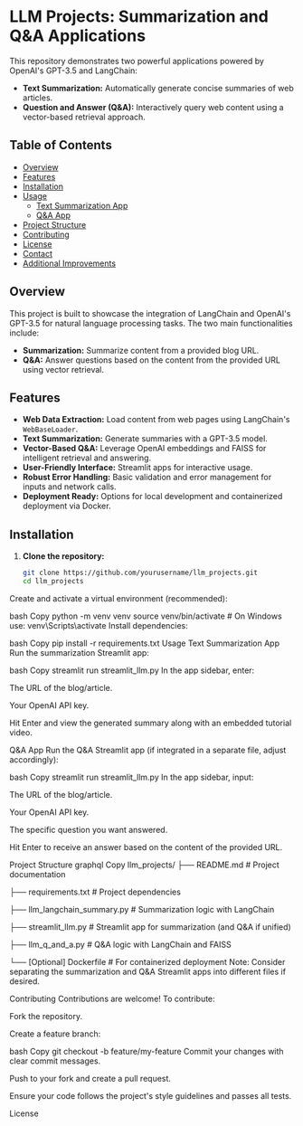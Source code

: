 # LLM Projects: Summarization and Q&A Applications

This repository demonstrates two powerful applications powered by OpenAI's GPT-3.5 and LangChain:
- **Text Summarization:** Automatically generate concise summaries of web articles.
- **Question and Answer (Q&A):** Interactively query web content using a vector-based retrieval approach.

## Table of Contents
- [Overview](#overview)
- [Features](#features)
- [Installation](#installation)
- [Usage](#usage)
  - [Text Summarization App](#text-summarization-app)
  - [Q&A App](#qa-app)
- [Project Structure](#project-structure)
- [Contributing](#contributing)
- [License](#license)
- [Contact](#contact)
- [Additional Improvements](#additional-improvements)

## Overview
This project is built to showcase the integration of LangChain and OpenAI's GPT-3.5 for natural language processing tasks. The two main functionalities include:
- **Summarization:** Summarize content from a provided blog URL.
- **Q&A:** Answer questions based on the content from the provided URL using vector retrieval.

## Features
- **Web Data Extraction:** Load content from web pages using LangChain's `WebBaseLoader`.
- **Text Summarization:** Generate summaries with a GPT-3.5 model.
- **Vector-Based Q&A:** Leverage OpenAI embeddings and FAISS for intelligent retrieval and answering.
- **User-Friendly Interface:** Streamlit apps for interactive usage.
- **Robust Error Handling:** Basic validation and error management for inputs and network calls.
- **Deployment Ready:** Options for local development and containerized deployment via Docker.

## Installation
1. **Clone the repository:**
   ```bash
   git clone https://github.com/yourusername/llm_projects.git
   cd llm_projects
Create and activate a virtual environment (recommended):

bash
Copy
python -m venv venv
source venv/bin/activate  # On Windows use: venv\Scripts\activate
Install dependencies:

bash
Copy
pip install -r requirements.txt
Usage
Text Summarization App
Run the summarization Streamlit app:

bash
Copy
streamlit run streamlit_llm.py
In the app sidebar, enter:

The URL of the blog/article.

Your OpenAI API key.

Hit Enter and view the generated summary along with an embedded tutorial video.

Q&A App
Run the Q&A Streamlit app (if integrated in a separate file, adjust accordingly):

bash
Copy
streamlit run streamlit_llm.py
In the app sidebar, input:

The URL of the blog/article.

Your OpenAI API key.

The specific question you want answered.

Hit Enter to receive an answer based on the content of the provided URL.

Project Structure
graphql
Copy
llm_projects/
├── README.md                 # Project documentation

├── requirements.txt          # Project dependencies

├── llm_langchain_summary.py  # Summarization logic with LangChain

├── streamlit_llm.py          # Streamlit app for summarization (and Q&A if unified)

├── llm_q_and_a.py            # Q&A logic with LangChain and FAISS

└── [Optional] Dockerfile     # For containerized deployment
Note: Consider separating the summarization and Q&A Streamlit apps into different files if desired.

Contributing
Contributions are welcome! To contribute:

Fork the repository.

Create a feature branch:

bash
Copy
git checkout -b feature/my-feature
Commit your changes with clear commit messages.

Push to your fork and create a pull request.

Ensure your code follows the project's style guidelines and passes all tests.

License
